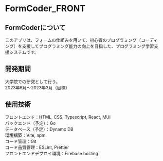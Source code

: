 # FormCoder_FRONT
## FormCoderについて
このアプリは、フォームの仕組みを用いて、初心者のプログラミング（コーディング）を支援してプログラミング能力の向上を目指した、プログラミング学習支援システムです。  
## 開発期間
大学院での研究として行う。  
2023年6月〜2023年3月（目標）
## 使用技術
フロントエンド：HTML, CSS, Typescript, React, MUI  
バックエンド（予定）：Go  
データベース（予定）：Dynamo DB  
環境構築：Vite, npm  
コード管理：Git  
コード品質管理：ESLint, Prettier  
フロントエンドデプロイ環境：Firebase hosting  
